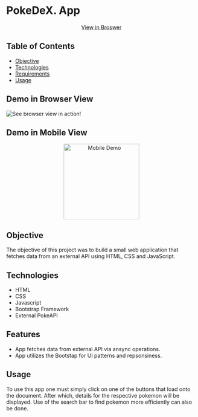 # PokeDeX. App

<div align="center">
<a href="https://marquezmoore.github.io/Pokemon_API_APP/">View in Broswer</a>
</div>


## Table of Contents
- [Objective](#Objective)
- [Technologies](#Technologies)
- [Requirements](#Requirements)
- [Usage](#Usage)
## Demo in Browser View
![See browser view in action!](./assets/live-demo.gif)
## Demo in Mobile View
<div align="center">
<img style="" src="./assets/pokemonMobile.gif" alt="Mobile Demo" width="200">
</div>
<!-- ![See mobile view in action!](./assets/pokemonMobile.gif) -->


## Objective
The objective of this project was to build a small web application that fetches data from an external API using HTML, CSS and JavaScript.
## Technologies
- HTML
- CSS
- Javascript
- Bootstrap Framework
- External PokeAPI 

## Features
- App fetches data from external API via ansync operations.
- App utilizes the Bootstap for UI patterns and repsonsiness.
## Usage
To use this app one must simply click on one of the buttons that load onto the document. After which, details for the respective pokemon will be displayed. 
Use of the search bar to find pokemon more efficiently can also be done.



